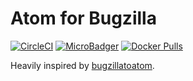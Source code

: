 # Atom for Bugzilla

[![CircleCI](https://circleci.com/gh/FranklinYu/Atom-for-Bugzilla.svg?style=svg)](https://circleci.com/gh/FranklinYu/Atom-for-Bugzilla)
[![MicroBadger](https://images.microbadger.com/badges/image/franklinyu/atom-for-bugzilla.svg)](https://microbadger.com/images/franklinyu/atom-for-bugzilla "Get your own image badge on microbadger.com")
[![Docker Pulls](https://img.shields.io/docker/pulls/franklinyu/atom-for-bugzilla.svg)](https://hub.docker.com/r/franklinyu/atom-for-bugzilla)

Heavily inspired by [bugzillatoatom](https://github.com/kaueraal/bugzillatoatom).
